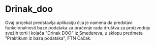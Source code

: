# Drinak_doo

Ovaj projekat predstavlja aplikaciju čija je namena da predstavi funkcionalnosti baze podataka za praćenje rada društva za proizvodnju svežih torti i kolača "Drinak DOO" iz Smedereva, u sklopu predmeta "Praktikum iz baza podataka", FTN Čačak. 